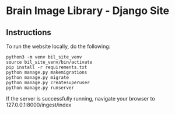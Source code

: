 # Brain Image Library - Django Site

## Instructions

To run the website locally, do the following:

    python3 -m venv bil_site_venv
    source bil_site_venv/bin/activate
    pip install -r requirements.txt
    python manage.py makemigrations
    python manage.py migrate
    python manage.py createsuperuser
    python manage.py runserver

If the server is successfully running, navigate your browser to
127.0.0.1:8000/ingest/index
